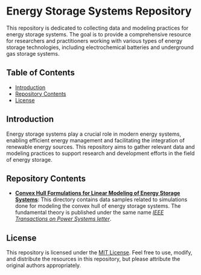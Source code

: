 # Energy Storage Systems Repository

This repository is dedicated to collecting data and modeling practices for energy storage systems. The goal is to provide a comprehensive resource for researchers and practitioners working with various types of energy storage technologies, including electrochemical batteries and underground gas storage systems.

## Table of Contents
- [Introduction](#introduction)
- [Repository Contents](#repository-contents)
- [License](#license)
<!-- - [Usage](#usage) -->
<!-- - [Contributing](#contributing) -->

## Introduction
Energy storage systems play a crucial role in modern energy systems, enabling efficient energy management and facilitating the integration of renewable energy sources. This repository aims to gather relevant data and modeling practices to support research and development efforts in the field of energy storage.

## Repository Contents
- [**Convex Hull Formulations for Linear Modeling of Energy Storage Systems**](Convex%20Hull%20Formulations%20for%20Linear%20Modeling%20of%20Energy%20Storage%20Systems/): This directory contains data samples related to simulations done for modeling the convex hull of energy storage systems. The fundamental theory is published under the same name [*IEEE Transactions on Power Systems letter*](https://ieeexplore.ieee.org/document/10214347/).


<!-- - **Models**: Here, you can find modeling examples, algorithms, and simulation tools for energy storage systems. Feel free to contribute your own models or explore existing ones. -->
<!-- - **Documentation**: This directory includes documentation and guides on using the repository resources, understanding the data, and implementing the models. -->
<!-- - **Examples**: Explore practical examples and case studies showcasing the application of energy storage systems in different scenarios.
- **Contributing**: Guidelines for contributing to the repository, including instructions on submitting new data, models, or documentation.
 -->
<!-- ## Usage
To make the most of this repository, follow these steps:
1. Clone the repository to your local machine using `git clone https://github.com/your-username/energy-storage-systems.git`.
2. Browse the different directories to find the data, models, and documentation you need.
3. Use the provided resources for your research, development, or educational purposes.
4. If you have valuable data, models, or documentation to contribute, follow the guidelines in the [Contributing](#contributing) section.

## Contributing
Contributions to this repository are welcome! If you have datasets, models, or documentation that you believe would be valuable to the energy storage community, please follow the guidelines outlined in the [CONTRIBUTING.md](CONTRIBUTING.md) file. -->

## License
This repository is licensed under the [MIT License](LICENSE). Feel free to use, modify, and distribute the resources in this repository, but please attribute the original authors appropriately.
<!-- 
We hope this repository becomes a valuable resource for researchers, engineers, and enthusiasts interested in energy storage systems.

**Note:** Please refer to the actual file structure and adjust it as needed based on the specific contents and organization of your repository. -->
